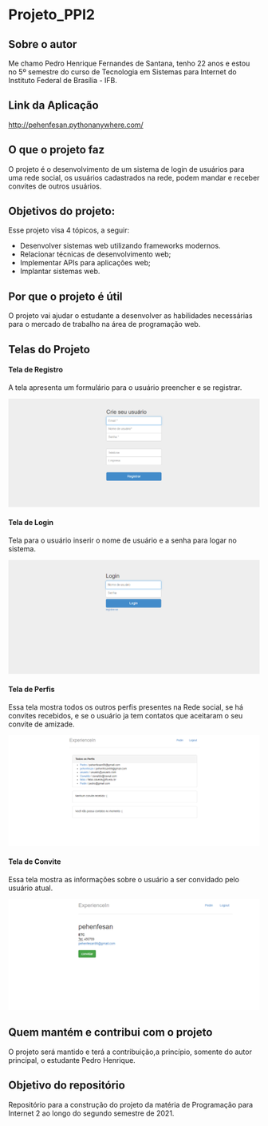 # Projeto_PPI2


## Sobre o autor

Me chamo Pedro Henrique Fernandes de Santana, tenho 22 anos e estou no 5º semestre do curso de Tecnologia em Sistemas para Internet do Instituto Federal de Brasília - IFB.

## Link da Aplicação

http://pehenfesan.pythonanywhere.com/

## O que o projeto faz

O projeto é o desenvolvimento de um sistema de login de usuários para uma rede social, os usuários cadastrados na rede, podem mandar e receber convites de outros usuários.

## Objetivos do projeto:
Esse projeto visa 4 tópicos, a seguir:
 - Desenvolver sistemas web utilizando frameworks modernos.
 - Relacionar técnicas de desenvolvimento web;
 - Implementar APIs para aplicações web;
 - Implantar sistemas web.
 
## Por que o projeto é útil

O projeto vai ajudar o estudante a desenvolver as habilidades necessárias para o mercado de trabalho na área de programação web.

## Telas do Projeto

#### Tela de Registro

A tela apresenta um formulário para o usuário preencher e se registrar.

![](img/tela_registro.png)

#### Tela de Login

Tela para o usuário inserir o nome de usuário e a senha para logar no sistema.

![](img/tela_login.png)

#### Tela de Perfis

Essa tela mostra todos os outros perfis presentes na Rede social, se há convites recebidos, e se o usuário ja tem contatos que aceitaram o seu convite de amizade.

![](img/tela_logado.png)

#### Tela de Convite

Essa tela mostra as informações sobre o usuário a ser convidado pelo usuário atual.

![](img/tela_convidar.png)


## Quem mantém e contribui com o projeto

O projeto será mantido e terá a contribuição,a princípio, somente do autor principal, o estudante Pedro Henrique.

## Objetivo do repositório

Repositório para a construção do projeto da matéria de Programação para Internet 2 ao longo do segundo semestre de 2021.
